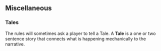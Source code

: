 ## Miscellaneous 

### Tales

The rules will sometimes ask a player to tell a Tale. A **Tale** is a one or two sentence story that connects what is happening mechanically to the narrative. 